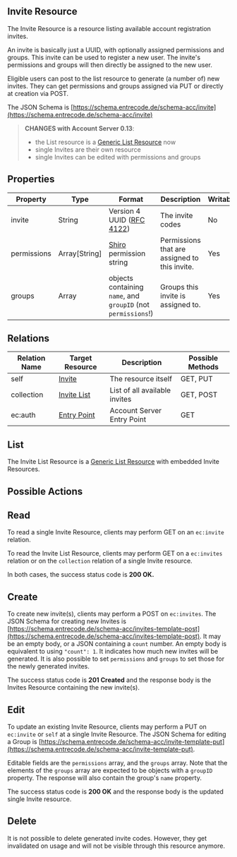 ## Invite Resource

The Invite Resource is a resource listing available account registration invites.

An invite is basically just a UUID, with optionally assigned permissions and groups. 
This invite can be used to register a new user. The invite's permissions and groups will then directly be assigned to the new user.

Eligible users can post to the list resource to generate (a number of) new invites. They can get permissions and groups assigned via PUT or directly at creation via POST.

The JSON Schema is [https://schema.entrecode.de/schema-acc/invite](https://schema.entrecode.de/schema-acc/invite)

> **CHANGES with Account Server 0.13**:
> 
> - the List resource is a [Generic List Resource](/#generic-list-resources) now
> - single Invites are their own resource
> - single Invites can be edited with permissions and groups

## Properties

| Property | Type | Format | Description | Writable |
|----------|------|--------|-------------|----------|
| invite| String | Version 4 UUID ([RFC 4122](http://tools.ietf.org/html/rfc4122))| The invite codes | No |
|permissions   |Array[String]|[Shiro](https://www.npmjs.com/package/shiro-trie) permission string|Permissions that are assigned to this invite. |Yes|
|groups        |Array|objects containing `name`, and `groupID` (not `permissions`!)| Groups this invite is assigned to. | Yes|


## Relations

| Relation Name | Target Resource | Description |Possible Methods |
|---------------|-----------------|-------------|-----------------|
| self          | [Invite](#)| The resource itself | GET, PUT |
| collection    | [Invite List](#list)| List of all available invites | GET, POST |
| ec:auth       | [Entry Point](./auth/#entry-point)| Account Server Entry Point | GET |

## List

The Invite List Resource is a [Generic List Resource](/#generic-list-resources) with embedded Invite Resources.


## Possible Actions

## Read

To read a single Invite Resource, clients may perform GET on an `ec:invite` relation.

To read the Invite List Resource, clients may perform GET on a `ec:invites` relation or on the `collection` relation of a single Invite resource.

In both cases, the success status code is **200 OK.**

## Create

To create new invite(s), clients may perform a POST on `ec:invites`. The JSON Schema for creating new Invites is [https://schema.entrecode.de/schema-acc/invites-template-post](https://schema.entrecode.de/schema-acc/invites-template-post). It may be an empty body, or a JSON containing a `count` number. An empty body is equivalent to using `"count": 1`. It indicates how much new invites will be generated. It is also possible to set `permissions` and `groups` to set those for the newly generated invites.

The success status code is **201 Created** and the response body is the Invites Resource containing the new invite(s).

## Edit

To update an existing Invite Resource, clients may perform a PUT on `ec:invite` or `self` at a single Invite Resource. The JSON Schema for editing a Group is [https://schema.entrecode.de/schema-acc/invite-template-put](https://schema.entrecode.de/schema-acc/invite-template-put). 

Editable fields are the `permissions` array, and the `groups` array. Note that the elements of the `groups` array are expected to be objects with a `groupID` property. The response will also contain the group's `name` property.

The success status code is **200 OK** and the response body is the updated single Invite resource.

## Delete

It is not possible to delete generated invite codes. However, they get invalidated on usage and will not be visible through this resource anymore.
